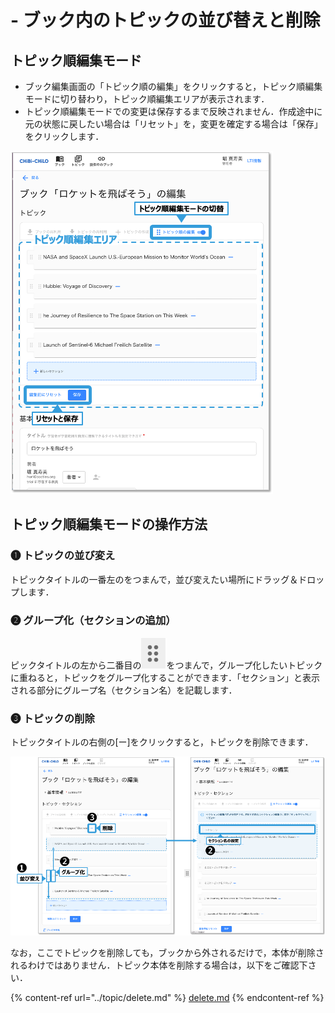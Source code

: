 # - ブック内のトピックの並び替えと削除

## トピック順編集モード

* ブック編集画面の「トピック順の編集」をクリックすると，トピック順編集モードに切り替わり，トピック順編集エリアが表示されます．
* トピック順編集モードでの変更は保存するまで反映されません．作成途中に元の状態に戻したい場合は「リセット」を，変更を確定する場合は「保存」をクリックします．

![](<../.gitbook/assets/image (441).png>)

## トピック順編集モードの操作方法

### ❶ トピックの並び変え

トピックタイトルの一番左の<img src="../operation/book/.gitbook/assets/image%20(112).png" alt="" data-size="line">をつまんで，並び変えたい場所にドラッグ＆ドロップします．

### ❷ グループ化（セクションの追加）

ピックタイトルの左から二番目の<img src="../.gitbook/assets/image (112).png" alt="" data-size="line">をつまんで，グループ化したいトピックに重ねると，トピックをグループ化することができます．「セクション」と表示される部分にグループ名（セクション名）を記載します．

### ❸ トピックの削除

トピックタイトルの右側の\[ー]をクリックすると，トピックを削除できます．

![](<../.gitbook/assets/image (391).png>)

なお，ここでトピックを削除しても，ブックから外されるだけで，本体が削除されるわけではありません．トピック本体を削除する場合は，以下をご確認下さい．

{% content-ref url="../topic/delete.md" %}
[delete.md](../topic/delete.md)
{% endcontent-ref %}
